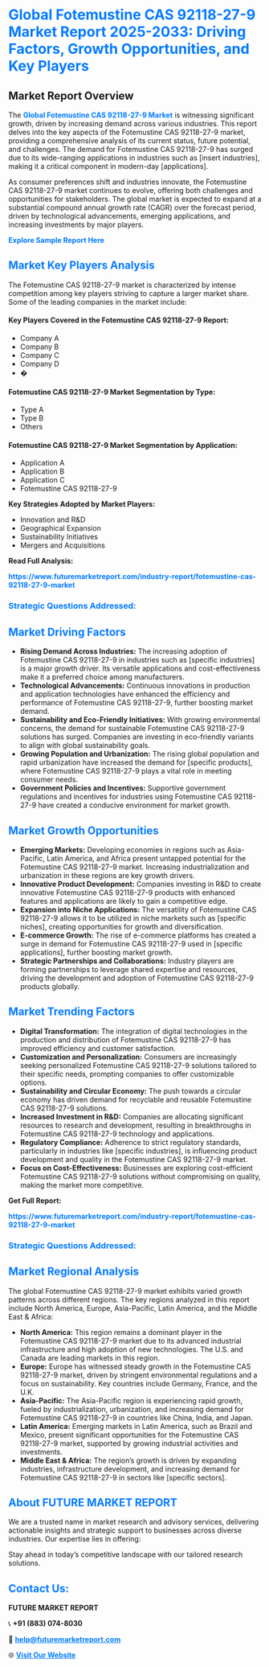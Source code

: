 <h1 style="color: #007BFF;">Global Fotemustine CAS 92118-27-9 Market Report 2025-2033: Driving Factors, Growth Opportunities, and Key Players</h1>

<section id="overview">
<h2>Market Report Overview</h2>
<p>The <a href="https://www.futuremarketreport.com/industry-report/fotemustine-cas-92118-27-9-market" style="color: #007BFF; text-decoration: none;"><strong>Global Fotemustine CAS 92118-27-9 Market</strong></a> is witnessing significant growth, driven by increasing demand across various industries. This report delves into the key aspects of the Fotemustine CAS 92118-27-9 market, providing a comprehensive analysis of its current status, future potential, and challenges. The demand for Fotemustine CAS 92118-27-9 has surged due to its wide-ranging applications in industries such as [insert industries], making it a critical component in modern-day [applications].</p>
<p>As consumer preferences shift and industries innovate, the Fotemustine CAS 92118-27-9 market continues to evolve, offering both challenges and opportunities for stakeholders. The global market is expected to expand at a substantial compound annual growth rate (CAGR) over the forecast period, driven by technological advancements, emerging applications, and increasing investments by major players.</p>
</section>

<section id="overview">
<p><a href="https://www.futuremarketreport.com/request-sample/reportId=119783" style="color: #007BFF; text-decoration: none;"><strong>Explore Sample Report Here</strong></a></p>
</section>

<section id="key-players">
<h2 style="color: #007BFF;">Market Key Players Analysis</h2>
<p>The Fotemustine CAS 92118-27-9 market is characterized by intense competition among key players striving to capture a larger market share. Some of the leading companies in the market include:</p>
<h4>Key Players Covered in the Fotemustine CAS 92118-27-9 Report:</h4>
<ul><li>Company A</li><li>Company B</li><li>Company C</li><li>Company D</li><li>�</li></ul>
<h4>Fotemustine CAS 92118-27-9 Market Segmentation by Type:</h4>
<ul><li>Type A</li><li>Type B</li><li>Others</li></ul>

<h4>Fotemustine CAS 92118-27-9 Market Segmentation by Application:</h4>
<ul><li>Application A</li><li>Application B</li><li>Application C</li><li>Fotemustine CAS 92118-27-9</li></ul>
<p><strong>Key Strategies Adopted by Market Players:</strong></p>
<ul>
<li>Innovation and R&D</li>
<li>Geographical Expansion</li>
<li>Sustainability Initiatives</li>
<li>Mergers and Acquisitions</li>
</ul>
</section>

<section>
<p><strong>Read Full Analysis: </strong></p><a href="https://www.futuremarketreport.com/industry-report/fotemustine-cas-92118-27-9-market" style="color: #007BFF; text-decoration: none;"><strong>https://www.futuremarketreport.com/industry-report/fotemustine-cas-92118-27-9-market</strong></a>
<h3 style="color: #007BFF;">Strategic Questions Addressed:</h3>
</section>

<section id="driving-factors">
<h2 style="color: #007BFF;">Market Driving Factors</h2>
<ul>
<li><strong>Rising Demand Across Industries:</strong> The increasing adoption of Fotemustine CAS 92118-27-9 in industries such as [specific industries] is a major growth driver. Its versatile applications and cost-effectiveness make it a preferred choice among manufacturers.</li>
<li><strong>Technological Advancements:</strong> Continuous innovations in production and application technologies have enhanced the efficiency and performance of Fotemustine CAS 92118-27-9, further boosting market demand.</li>
<li><strong>Sustainability and Eco-Friendly Initiatives:</strong> With growing environmental concerns, the demand for sustainable Fotemustine CAS 92118-27-9 solutions has surged. Companies are investing in eco-friendly variants to align with global sustainability goals.</li>
<li><strong>Growing Population and Urbanization:</strong> The rising global population and rapid urbanization have increased the demand for [specific products], where Fotemustine CAS 92118-27-9 plays a vital role in meeting consumer needs.</li>
<li><strong>Government Policies and Incentives:</strong> Supportive government regulations and incentives for industries using Fotemustine CAS 92118-27-9 have created a conducive environment for market growth.</li>
</ul>
</section>

<section id="growth-opportunities">
<h2 style="color: #007BFF;">Market Growth Opportunities</h2>
<ul>
<li><strong>Emerging Markets:</strong> Developing economies in regions such as Asia-Pacific, Latin America, and Africa present untapped potential for the Fotemustine CAS 92118-27-9 market. Increasing industrialization and urbanization in these regions are key growth drivers.</li>
<li><strong>Innovative Product Development:</strong> Companies investing in R&D to create innovative Fotemustine CAS 92118-27-9 products with enhanced features and applications are likely to gain a competitive edge.</li>
<li><strong>Expansion into Niche Applications:</strong> The versatility of Fotemustine CAS 92118-27-9 allows it to be utilized in niche markets such as [specific niches], creating opportunities for growth and diversification.</li>
<li><strong>E-commerce Growth:</strong> The rise of e-commerce platforms has created a surge in demand for Fotemustine CAS 92118-27-9 used in [specific applications], further boosting market growth.</li>
<li><strong>Strategic Partnerships and Collaborations:</strong> Industry players are forming partnerships to leverage shared expertise and resources, driving the development and adoption of Fotemustine CAS 92118-27-9 products globally.</li>
</ul>
</section>

<section id="trending-factors">
<h2 style="color: #007BFF;">Market Trending Factors</h2>
<ul>
<li><strong>Digital Transformation:</strong> The integration of digital technologies in the production and distribution of Fotemustine CAS 92118-27-9 has improved efficiency and customer satisfaction.</li>
<li><strong>Customization and Personalization:</strong> Consumers are increasingly seeking personalized Fotemustine CAS 92118-27-9 solutions tailored to their specific needs, prompting companies to offer customizable options.</li>
<li><strong>Sustainability and Circular Economy:</strong> The push towards a circular economy has driven demand for recyclable and reusable Fotemustine CAS 92118-27-9 solutions.</li>
<li><strong>Increased Investment in R&D:</strong> Companies are allocating significant resources to research and development, resulting in breakthroughs in Fotemustine CAS 92118-27-9 technology and applications.</li>
<li><strong>Regulatory Compliance:</strong> Adherence to strict regulatory standards, particularly in industries like [specific industries], is influencing product development and quality in the Fotemustine CAS 92118-27-9 market.</li>
<li><strong>Focus on Cost-Effectiveness:</strong> Businesses are exploring cost-efficient Fotemustine CAS 92118-27-9 solutions without compromising on quality, making the market more competitive.</li>
</ul>
</section>

<section>
<p><strong>Get Full Report: </strong></p><a href="https://www.futuremarketreport.com/industry-report/fotemustine-cas-92118-27-9-market" style="color: #007BFF; text-decoration: none;"><strong>https://www.futuremarketreport.com/industry-report/fotemustine-cas-92118-27-9-market</strong></a>
<h3 style="color: #007BFF;">Strategic Questions Addressed:</h3>
</section>


<section id="regional-analysis">
<h2 style="color: #007BFF;">Market Regional Analysis</h2>
<p>The global Fotemustine CAS 92118-27-9 market exhibits varied growth patterns across different regions. The key regions analyzed in this report include North America, Europe, Asia-Pacific, Latin America, and the Middle East & Africa:</p>
<ul>
<li><strong>North America:</strong> This region remains a dominant player in the Fotemustine CAS 92118-27-9 market due to its advanced industrial infrastructure and high adoption of new technologies. The U.S. and Canada are leading markets in this region.</li>
<li><strong>Europe:</strong> Europe has witnessed steady growth in the Fotemustine CAS 92118-27-9 market, driven by stringent environmental regulations and a focus on sustainability. Key countries include Germany, France, and the U.K.</li>
<li><strong>Asia-Pacific:</strong> The Asia-Pacific region is experiencing rapid growth, fueled by industrialization, urbanization, and increasing demand for Fotemustine CAS 92118-27-9 in countries like China, India, and Japan.</li>
<li><strong>Latin America:</strong> Emerging markets in Latin America, such as Brazil and Mexico, present significant opportunities for the Fotemustine CAS 92118-27-9 market, supported by growing industrial activities and investments.</li>
<li><strong>Middle East & Africa:</strong> The region’s growth is driven by expanding industries, infrastructure development, and increasing demand for Fotemustine CAS 92118-27-9 in sectors like [specific sectors].</li>
</ul>
</section>

<footer>
<h2 style="color: #007BFF;">About FUTURE MARKET REPORT</h2>
<p>We are a trusted name in market research and advisory services, delivering actionable insights and strategic support to businesses across diverse industries. Our expertise lies in offering:</p>

<p>Stay ahead in today’s competitive landscape with our tailored research solutions.</p>

<h2 style="color: #007BFF;">Contact Us:</h2>
<p><strong>FUTURE MARKET REPORT</strong></p>
<p>📞 <strong>+91 (883) 074-8030</strong></p>
<p>📧 <strong><a href="mailto:help@futuremarketreport.com" style="color: #007BFF;">help@futuremarketreport.com</a></strong></p>
<p>🌐 <strong><a href="https://www.futuremarketreport.com/" style="color: #007BFF;">Visit Our Website</a></strong></p>
</footer>